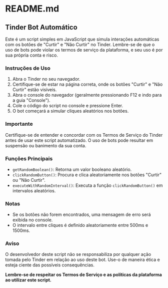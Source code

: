 # README.md

## Tinder Bot Automático

Este é um script simples em JavaScript que simula interações automáticas com os botões de "Curtir" e "Não Curtir" no Tinder. Lembre-se de que o uso de bots pode violar os termos de serviço da plataforma, e seu uso é por sua própria conta e risco.

### Instruções de Uso

1. Abra o Tinder no seu navegador.
2. Certifique-se de estar na página correta, onde os botões "Curtir" e "Não Curtir" estão visíveis.
3. Abra o console do navegador (geralmente pressionando F12 e indo para a guia "Console").
4. Cole o código do script no console e pressione Enter.
5. O bot começará a simular cliques aleatórios nos botões.

### Importante

Certifique-se de entender e concordar com os Termos de Serviço do Tinder antes de usar este script automatizado. O uso de bots pode resultar em suspensão ou banimento da sua conta.

### Funções Principais

- `getRandomBoolean()`: Retorna um valor booleano aleatório.
- `clickRandomButton()`: Procura e clica aleatoriamente nos botões "Curtir" ou "Não Curtir".
- `executeWithRandomInterval()`: Executa a função `clickRandomButton()` em intervalos aleatórios.

### Notas

- Se os botões não forem encontrados, uma mensagem de erro será exibida no console.
- O intervalo entre cliques é definido aleatoriamente entre 500ms e 1500ms.

### Aviso

O desenvolvedor deste script não se responsabiliza por qualquer ação tomada pelo Tinder em relação ao uso deste bot. Use-o de maneira ética e esteja ciente das possíveis consequências.

**Lembre-se de respeitar os Termos de Serviço e as políticas da plataforma ao utilizar este script.**
